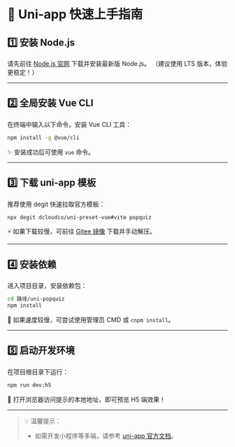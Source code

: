 # 🚀 Uni-app 快速上手指南

## 1️⃣ 安装 Node.js

请先前往 [Node.js 官网](https://nodejs.org/) 下载并安装最新版 Node.js。
（建议使用 LTS 版本，体验更稳定！）

---

## 2️⃣ 全局安装 Vue CLI

在终端中输入以下命令，安装 Vue CLI 工具：

```bash
npm install -g @vue/cli
```

✨ 安装成功后可使用 `vue` 命令。

---

## 3️⃣ 下载 uni-app 模板

推荐使用 degit 快速拉取官方模板：

```bash
npx degit dcloudio/uni-preset-vue#vite popquiz
```

⚡️ 如果下载较慢，可前往 [Gitee 镜像](https://gitee.com/dcloud/uni-preset-vue/repository/archive/vite.zip) 下载并手动解压。

---

## 4️⃣ 安装依赖

进入项目目录，安装依赖包：

```bash
cd 路径/uni-popquiz 
npm install
```

🐢 如果速度较慢，可尝试使用管理员 CMD 或 `cnpm install`。

---

## 5️⃣ 启动开发环境

在项目根目录下运行：

```bash
npm run dev:h5
```

🌈 打开浏览器访问提示的本地地址，即可预览 H5 端效果！

---

> 💡 温馨提示：
>
> - 如需开发小程序等多端，请参考 [uni-app 官方文档](https://uniapp.dcloud.net.cn/)。
